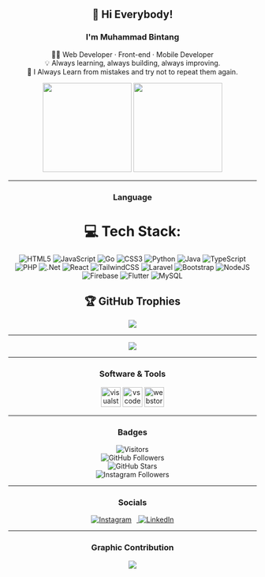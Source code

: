 <center>

## 👋 Hi Everybody!  
### I'm Muhammad Bintang   

👨‍💻 Web Developer · Front-end · Mobile Developer  
💡 Always learning, always building, always improving.  
🔁 I Always Learn from mistakes and try not to repeat them again.

<div align="center">
  <img src="https://github-readme-stats.vercel.app/api?username=MuhammadBintangCaesa&show_icons=true&theme=tokyonight" height="180" />
  <img src="https://github-readme-stats.vercel.app/api/top-langs/?username=MuhammadBintangCaesa&layout=compact&theme=tokyonight" height="180" /> 
</div>

---

###  Language


# 💻 Tech Stack:
![HTML5](https://img.shields.io/badge/html5-%23E34F26.svg?style=for-the-badge&logo=html5&logoColor=white) ![JavaScript](https://img.shields.io/badge/javascript-%23323330.svg?style=for-the-badge&logo=javascript&logoColor=%23F7DF1E) ![Go](https://img.shields.io/badge/go-%2300ADD8.svg?style=for-the-badge&logo=go&logoColor=white) ![CSS3](https://img.shields.io/badge/css3-%231572B6.svg?style=for-the-badge&logo=css3&logoColor=white) ![Python](https://img.shields.io/badge/python-3670A0?style=for-the-badge&logo=python&logoColor=ffdd54) ![Java](https://img.shields.io/badge/java-%23ED8B00.svg?style=for-the-badge&logo=openjdk&logoColor=white) ![TypeScript](https://img.shields.io/badge/typescript-%23007ACC.svg?style=for-the-badge&logo=typescript&logoColor=white) ![PHP](https://img.shields.io/badge/php-%23777BB4.svg?style=for-the-badge&logo=php&logoColor=white) ![.Net](https://img.shields.io/badge/.NET-5C2D91?style=for-the-badge&logo=.net&logoColor=white) ![React](https://img.shields.io/badge/react-%2320232a.svg?style=for-the-badge&logo=react&logoColor=%2361DAFB) ![TailwindCSS](https://img.shields.io/badge/tailwindcss-%2338B2AC.svg?style=for-the-badge&logo=tailwind-css&logoColor=white) ![Laravel](https://img.shields.io/badge/laravel-%23FF2D20.svg?style=for-the-badge&logo=laravel&logoColor=white) ![Bootstrap](https://img.shields.io/badge/bootstrap-%238511FA.svg?style=for-the-badge&logo=bootstrap&logoColor=white) ![NodeJS](https://img.shields.io/badge/node.js-6DA55F?style=for-the-badge&logo=node.js&logoColor=white) ![Firebase](https://img.shields.io/badge/firebase-%23039BE5.svg?style=for-the-badge&logo=firebase) ![Flutter](https://img.shields.io/badge/Flutter-%2302569B.svg?style=for-the-badge&logo=Flutter&logoColor=white) ![MySQL](https://img.shields.io/badge/mysql-4479A1.svg?style=for-the-badge&logo=mysql&logoColor=white)

## 🏆 GitHub Trophies
![](https://github-profile-trophy.vercel.app/?username=bintang&theme=radical&no-frame=false&no-bg=true&margin-w=4)

---
[![](https://visitcount.itsvg.in/api?id=bintang&icon=0&color=0)](https://visitcount.itsvg.in)

<!-- Proudly created with GPRM ( https://gprm.itsvg.in ) -->

---

### Software & Tools

<div align="center">
  <img src="https://skillicons.dev/icons?i=visualstudio" height="40" alt="visualstudio logo" />
  <img src="https://skillicons.dev/icons?i=vscode" height="40" alt="vscode logo" />
  <img src="https://skillicons.dev/icons?i=webstorm" height="40" alt="webstorm logo" />
</div>

---

### Badges

![Visitors](https://komarev.com/ghpvc/?username=MuhammadBintangCaesa&style=flat-square&color=blue)  
![GitHub Followers](https://img.shields.io/github/followers/MuhammadBintangCaesa?style=social)  
![GitHub Stars](https://img.shields.io/github/stars/MuhammadBintangCaesa?style=social) <br>
![Instagram Followers](https://img.shields.io/badge/Instagram-<9.980>-<Blue>)

---

### Socials

<a href="https://www.instagram.com/bntngca_/" target="_blank">
  <img src="https://img.icons8.com/ios-filled/30/e1306c/instagram-new.png" alt="Instagram" style="margin-right: 10px;" />
</a>
<a href="https://www.linkedin.com/in/muhammad-bintang-caesa-113b10317/" target="_blank">
  <img src="https://img.icons8.com/ios-filled/30/0077b5/linkedin.png" alt="LinkedIn" />
</a>

---

### Graphic Contribution

<div align="center">
  <img src="https://github-readme-activity-graph.vercel.app/graph?username=MuhammadBintangCaesa&theme=tokyo-night" />
</div>

